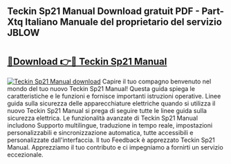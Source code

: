 ## Teckin Sp21 Manual Download gratuit PDF - Part-Xtq Italiano Manuale del proprietario del servizio JBLOW

# <h2><a href="http://dfbezl.blite.top/?on=Teckin+Sp21+Manual">🔗Download 👉🔴 Teckin Sp21 Manual</a></h2>

[![Teckin Sp21 Manual download](https://i.imgur.com/lujVjoI.png)](http://dfbezl.blite.top/?on=Teckin+Sp21+Manual)
Capire il tuo compagno benvenuto nel mondo del tuo nuovo Teckin Sp21 Manual! Questa guida spiega le caratteristiche e le funzioni e fornisce importanti istruzioni operative. Linee guida sulla sicurezza delle apparecchiature elettriche quando si utilizza il nuovo Teckin Sp21 Manual si prega di seguire tutte le linee guida sulla sicurezza elettrica. Le funzionalità avanzate di Teckin Sp21 Manual includono Supporto multilingue, traduzione in tempo reale, impostazioni personalizzabili e sincronizzazione automatica, tutte accessibili e personalizzate dall'interfaccia. Il tuo Feedback è apprezzato Teckin Sp21 Manual. Apprezziamo il tuo contributo e ci impegniamo a fornirti un servizio eccezionale.
